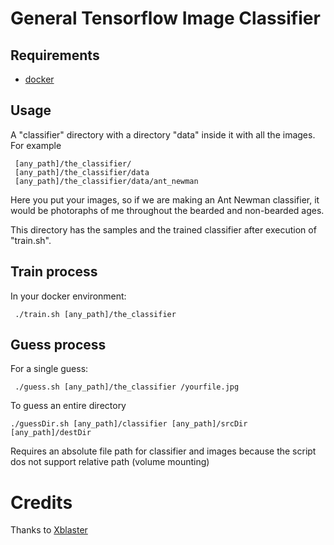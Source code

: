 # General Tensorflow Image Classifier



## Requirements

* [docker](https://www.docker.com/)

## Usage 

A "classifier" directory with a directory "data" inside it with all the images.
For example
```
 [any_path]/the_classifier/
 [any_path]/the_classifier/data
 [any_path]/the_classifier/data/ant_newman
```
Here you put your images, so if we are making an Ant Newman classifier, it would be photoraphs of me throughout the bearded and non-bearded ages.

This directory has the samples and the trained classifier after execution of "train.sh". 

## Train process
 
In your docker environment:
```
 ./train.sh [any_path]/the_classifier
``` 
## Guess process

For a single guess:
```
 ./guess.sh [any_path]/the_classifier /yourfile.jpg
```

To guess an entire directory
```
./guessDir.sh [any_path]/classifier [any_path]/srcDir [any_path]/destDir
``````

Requires an absolute file path for classifier and images because the script dos not support relative path (volume mounting)

# Credits

Thanks to [Xblaster](https://github.com/xblaster) 